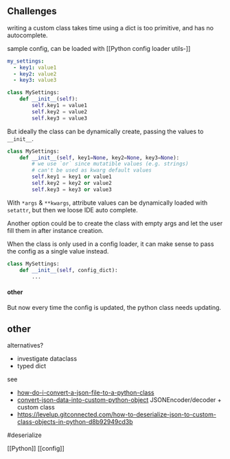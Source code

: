 ## Challenges
writing a custom class takes time
using a dict is too primitive, and has no autocomplete.

sample config, can be loaded with [[Python config loader utils-]]
```YAML
my_settings:
  - key1: value1
  - key2: value2
  - key3: value3
```

```python
class MySettings:
	def __init__(self):
		self.key1 = value1
		self.key2 = value2
		self.key3 = value3
```
But ideally the class can be dynamically create, passing the values to `__init__`.
```python
class MySettings:
	def __init__(self, key1=None, key2=None, key3=None):
		# we use `or` since mutatible values (e.g. strings) 
		# can't be used as kwarg default values
		self.key1 = key1 or value1
		self.key2 = key2 or value2
		self.key3 = key3 or value3
```
With `*args` & `**kwargs`, attribute values can be dynamically loaded with `setattr`, but then we loose IDE auto complete.

Another option could be to create the class with empty args and let the user fill them in after instance creation.

When the class is only used in a config loader, it can make sense to pass the config as a single value instead.
```python
class MySettings:
	def __init__(self, config_dict):
		...
```

#### other
But now every time the config is updated, the python class needs updating.

## other

alternatives?
- investigate dataclass
- typed dict

see
- [how-do-i-convert-a-json-file-to-a-python-class](https://stackoverflow.com/questions/69773539/how-do-i-convert-a-json-file-to-a-python-class)
- [convert-json-data-into-custom-python-object](https://pynative.com/python-convert-json-data-into-custom-python-object/) JSONEncoder/decoder + custom class
- https://levelup.gitconnected.com/how-to-deserialize-json-to-custom-class-objects-in-python-d8b92949cd3b


#deserialize

[[Python]]
[[config]]